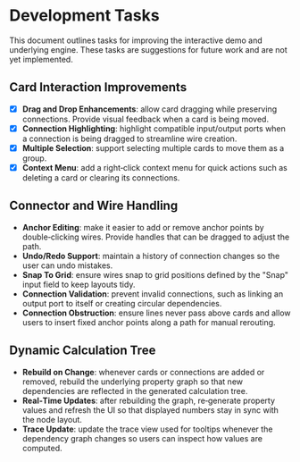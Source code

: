 # Development Tasks

This document outlines tasks for improving the interactive demo and underlying
engine. These tasks are suggestions for future work and are not yet
implemented.

## Card Interaction Improvements

- [x] **Drag and Drop Enhancements**: allow card dragging while preserving
  connections. Provide visual feedback when a card is being moved.
- [x] **Connection Highlighting**: highlight compatible input/output ports when a
  connection is being dragged to streamline wire creation.
- [x] **Multiple Selection**: support selecting multiple cards to move them as a
  group.
- [x] **Context Menu**: add a right‑click context menu for quick actions such as
  deleting a card or clearing its connections.

## Connector and Wire Handling

- **Anchor Editing**: make it easier to add or remove anchor points by
  double‑clicking wires. Provide handles that can be dragged to adjust the
  path.
- **Undo/Redo Support**: maintain a history of connection changes so the user can
  undo mistakes.
- **Snap To Grid**: ensure wires snap to grid positions defined by the "Snap"
  input field to keep layouts tidy.
- **Connection Validation**: prevent invalid connections, such as linking an
  output port to itself or creating circular dependencies.
- **Connection Obstruction**: ensure lines never pass above cards and allow
  users to insert fixed anchor points along a path for manual rerouting.

## Dynamic Calculation Tree

- **Rebuild on Change**: whenever cards or connections are added or removed,
  rebuild the underlying property graph so that new dependencies are reflected
  in the generated calculation tree.
- **Real‑Time Updates**: after rebuilding the graph, re‑generate property values
  and refresh the UI so that displayed numbers stay in sync with the node
  layout.
- **Trace Update**: update the trace view used for tooltips whenever the
  dependency graph changes so users can inspect how values are computed.


